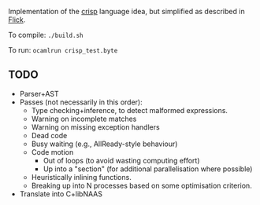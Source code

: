 Implementation of the [crisp](https://github.com/NaaS/admin/wiki/crisp) language idea,
but simplified as described in
[Flick](https://github.com/NaaS/system/tree/master/crisp/flick).

To compile: `./build.sh`

To run: `ocamlrun crisp_test.byte`

## TODO
* Parser+AST
* Passes (not necessarily in this order):
  * Type checking+inference, to detect malformed expressions.
  * Warning on incomplete matches
  * Warning on missing exception handlers
  * Dead code
  * Busy waiting (e.g., AllReady-style behaviour)
  * Code motion
    * Out of loops (to avoid wasting computing effort)
    * Up into a "section" (for additional parallelisation where possible)
  * Heuristically inlining functions.
  * Breaking up into N processes based on some optimisation criterion.
* Translate into C+libNAAS
